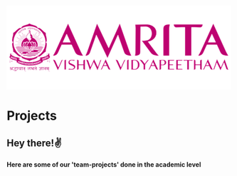 ![logo](https://github.com/Aparna024/Projects/blob/main/amrita_logo-removebg-preview.png)
# Projects
<h2 align="left">Hey there!✌️</h1>
<h4 align ="left">Here are some of our 'team-projects' done in the academic level</h4>
 
